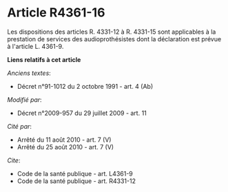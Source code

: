 # Article R4361-16

Les dispositions des articles R. 4331-12 à R. 4331-15 sont applicables à la prestation de services des audioprothésistes dont
la déclaration est prévue à l'article L. 4361-9.

**Liens relatifs à cet article**

_Anciens textes_:

  - Décret n°91-1012 du 2 octobre 1991 - art. 4 (Ab)

_Modifié par_:

  - Décret n°2009-957 du 29 juillet 2009 - art. 11

_Cité par_:

  - Arrêté du 11 août 2010 - art. 7 (V)
  - Arrêté du 25 août 2010 - art. 7 (V)

_Cite_:

  - Code de la santé publique - art. L4361-9
  - Code de la santé publique - art. R4331-12

